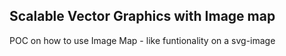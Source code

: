 
##  Scalable Vector Graphics with Image map

POC on how to use Image Map - like funtionality on a svg-image
